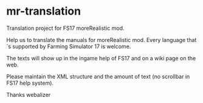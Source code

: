 # mr-translation
Translation project for FS17 moreRealistic mod.

Help us to translate the manuals for moreRealistic mod.
Every language that´s supported by Farming Simulator 17 is welcome.

The texts will show up in the ingame help of FS17 and on a wiki page on the web.

Please maintain the XML structure and the amount of text (no scrollbar in FS17 help system).

Thanks
webalizer

